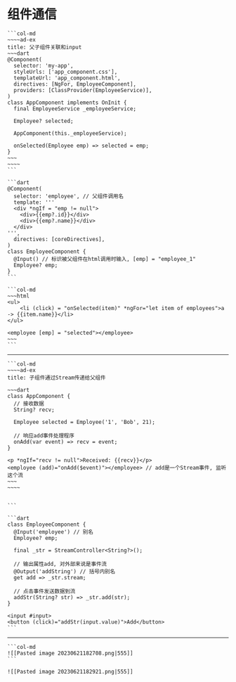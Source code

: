 # 组件通信

````col
```col-md
~~~~ad-ex
title: 父子组件关联和input
~~~dart
@Component(
  selector: 'my-app',
  styleUrls: ['app_component.css'],
  templateUrl: 'app_component.html',
  directives: [NgFor, EmployeeComponent],
  providers: [ClassProvider(EmployeeService)],
)
class AppComponent implements OnInit {
  final EmployeeService _employeeService;

  Employee? selected;

  AppComponent(this._employeeService);

  onSelected(Employee emp) => selected = emp;
}
~~~
~~~~
```

```dart
@Component(
  selector: 'employee', // 父组件调用名
  template: '''
  <div *ngIf = "emp != null">
    <div>{{emp?.id}}</div>
    <div>{{emp?.name}}</div>
  </div>
''',
  directives: [coreDirectives],
)
class EmployeeComponent {
  @Input() // 标识被父组件在html调用时输入, [emp] = "employee_1"
  Employee? emp;
}
```

```col-md
~~~html
<ul>
    <li (click) = "onSelected(item)" *ngFor="let item of employees">a -> {{item.name}}</li>
</ul>

<employee [emp] = "selected"></employee>
~~~
```
````
---
````col
```col-md
~~~~ad-ex
title: 子组件通过Stream传递给父组件

~~~dart
class AppComponent {
  // 接收数据
  String? recv;

  Employee selected = Employee('1', 'Bob', 21);

  // 响应add事件处理程序
  onAdd(var event) => recv = event;
}

<p *ngIf="recv != null">Received: {{recv}}</p>  
<employee (add)="onAdd($event)"></employee> // add是一个Stream事件, 监听这个流
~~~
~~~~


```

```dart
class EmployeeComponent {
  @Input('employee') // 别名
  Employee? emp;

  final _str = StreamController<String?>();

  // 输出属性add, 对外部来说是事件流
  @Output('addString') // 括号内别名
  get add => _str.stream;

  // 点击事件发送数据到流
  addStr(String? str) => _str.add(str);
}

<input #input>  
<button (click)="addStr(input.value)">Add</button>
```
````
---
````col
```col-md
![[Pasted image 20230621182708.png|555]]
```

![[Pasted image 20230621182921.png|555]]
````

